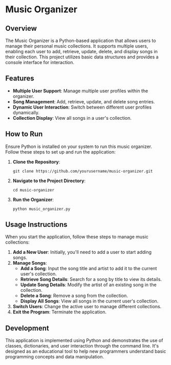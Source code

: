 # Music Organizer

## Overview
The Music Organizer is a Python-based application that allows users to manage their personal music collections. It supports multiple users, enabling each user to add, retrieve, update, delete, and display songs in their collection. This project utilizes basic data structures and provides a console interface for interaction.

## Features
- **Multiple User Support**: Manage multiple user profiles within the organizer.
- **Song Management**: Add, retrieve, update, and delete song entries.
- **Dynamic User Interaction**: Switch between different user profiles dynamically.
- **Collection Display**: View all songs in a user's collection.

## How to Run
Ensure Python is installed on your system to run this music organizer. Follow these steps to set up and run the application:

1. **Clone the Repository**:
    ```
    git clone https://github.com/yourusername/music-organizer.git
    ```
2. **Navigate to the Project Directory**:
    ```
    cd music-organizer
    ```
3. **Run the Organizer**:
    ```
    python music_organizer.py
    ```

## Usage Instructions
When you start the application, follow these steps to manage music collections:

1. **Add a New User**: Initially, you'll need to add a user to start adding songs.
2. **Manage Songs**:
   - **Add a Song**: Input the song title and artist to add it to the current user's collection.
   - **Retrieve Song Details**: Search for a song by title to view its details.
   - **Update Song Details**: Modify the artist of an existing song in the collection.
   - **Delete a Song**: Remove a song from the collection.
   - **Display All Songs**: View all songs in the current user's collection.
3. **Switch Users**: Change the active user to manage different collections.
4. **Exit the Program**: Terminate the application.

## Development
This application is implemented using Python and demonstrates the use of classes, dictionaries, and user interaction through the command line. It's designed as an educational tool to help new programmers understand basic programming concepts and data manipulation.
